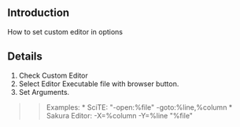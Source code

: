 ## Introduction ##
How to set custom editor in options

## Details ##
  1. Check Custom Editor
  1. Select Editor Executable file with browser button.
  1. Set Arguments.
> > Examples:
    * SciTE: "-open:%file" -goto:%line,%column
    * Sakura Editor: -X=%column -Y=%line "%file"